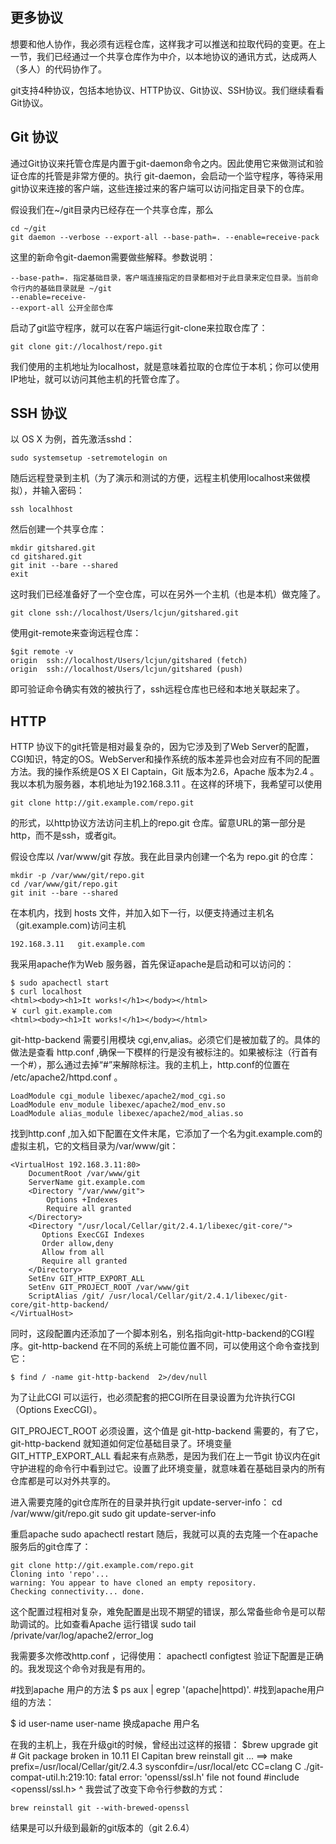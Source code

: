 ## 更多协议

想要和他人协作，我必须有远程仓库，这样我才可以推送和拉取代码的变更。在上一节，我们已经通过一个共享仓库作为中介，以本地协议的通讯方式，达成两人（多人）的代码协作了。

git支持4种协议，包括本地协议、HTTP协议、Git协议、SSH协议。我们继续看看Git协议。

## Git 协议

通过Git协议来托管仓库是内置于git-daemon命令之内。因此使用它来做测试和验证仓库的托管是非常方便的。执行 git-daemon，会启动一个监守程序，等待采用git协议来连接的客户端，这些连接过来的客户端可以访问指定目录下的仓库。

假设我们在~/git目录内已经存在一个共享仓库，那么


    cd ~/git
    git daemon --verbose --export-all --base-path=. --enable=receive-pack

这里的新命令git-daemon需要做些解释。参数说明：

    --base-path=. 指定基础目录，客户端连接指定的目录都相对于此目录来定位目录。当前命令行内的基础目录就是 ~/git 
    --enable=receive-
    --export-all 公开全部仓库

启动了git监守程序，就可以在客户端运行git-clone来拉取仓库了：

	git clone git://localhost/repo.git

我们使用的主机地址为localhost，就是意味着拉取的仓库位于本机；你可以使用IP地址，就可以访问其他主机的托管仓库了。

## SSH 协议

以 OS X 为例，首先激活sshd：

	sudo systemsetup -setremotelogin on

随后远程登录到主机（为了演示和测试的方便，远程主机使用localhost来做模拟），并输入密码：

	ssh localhhost

然后创建一个共享仓库：

	mkdir gitshared.git
	cd gitshared.git
	git init --bare --shared
	exit

这时我们已经准备好了一个空仓库，可以在另外一个主机（也是本机）做克隆了。

	git clone ssh://localhost/Users/lcjun/gitshared.git

使用git-remote来查询远程仓库：

 	$git remote -v
	origin	ssh://localhost/Users/lcjun/gitshared (fetch)
	origin	ssh://localhost/Users/lcjun/gitshared (push)

即可验证命令确实有效的被执行了，ssh远程仓库也已经和本地关联起来了。

## HTTP

HTTP 协议下的git托管是相对最复杂的，因为它涉及到了Web Server的配置，CGI知识，特定的OS。WebServer和操作系统的版本差异也会对应有不同的配置方法。我的操作系统是OS X EI Captain，Git 版本为2.6，Apache 版本为2.4 。我以本机为服务器，本机地址为192.168.3.11 。在这样的环境下，我希望可以使用

    git clone http://git.example.com/repo.git 

的形式，以http协议方法访问主机上的repo.git 仓库。留意URL的第一部分是http，而不是ssh，或者git。

假设仓库以 /var/www/git 存放。我在此目录内创建一个名为 repo.git 的仓库：

    mkdir -p /var/www/git/repo.git
    cd /var/www/git/repo.git
    git init --bare --shared
在本机内，找到 hosts 文件，并加入如下一行，以便支持通过主机名（git.example.com)访问主机

    192.168.3.11   git.example.com
    
我采用apache作为Web 服务器，首先保证apache是启动和可以访问的：

    $ sudo apachectl start
    $ curl localhost
    <html><body><h1>It works!</h1></body></html>
    ￥ curl git.example.com
    <html><body><h1>It works!</h1></body></html>
        
git-http-backend 需要引用模块 cgi,env,alias。必须它们是被加载了的。具体的做法是查看 http.conf ,确保一下模样的行是没有被标注的。如果被标注（行首有一个#），那么通过去掉“#”来解除标注。我的主机上，http.conf的位置在 /etc/apache2/httpd.conf 。

    LoadModule cgi_module libexec/apache2/mod_cgi.so
    LoadModule env_module libexec/apache2/mod_env.so
    LoadModule alias_module libexec/apache2/mod_alias.so

找到http.conf ,加入如下配置在文件末尾，它添加了一个名为git.example.com的虚拟主机，它的文档目录为/var/www/git：

    <VirtualHost 192.168.3.11:80>
        DocumentRoot /var/www/git
        ServerName git.example.com
        <Directory "/var/www/git">
            Options +Indexes
            Require all granted
        </Directory>
        <Directory "/usr/local/Cellar/git/2.4.1/libexec/git-core/">
           Options ExecCGI Indexes
           Order allow,deny
           Allow from all
           Require all granted
        </Directory>
        SetEnv GIT_HTTP_EXPORT_ALL
        SetEnv GIT_PROJECT_ROOT /var/www/git
        ScriptAlias /git/ /usr/local/Cellar/git/2.4.1/libexec/git-core/git-http-backend/
    </VirtualHost>

同时，这段配置内还添加了一个脚本别名，别名指向git-http-backend的CGI程序。git-http-backend 在不同的系统上可能位置不同，可以使用这个命令查找到它：

    $ find / -name git-http-backend  2>/dev/null
    
为了让此CGI 可以运行，也必须配套的把CGI所在目录设置为允许执行CGI（Options ExecCGI）。

GIT_PROJECT_ROOT 必须设置，这个值是 git-http-backend 需要的，有了它，git-http-backend 就知道如何定位基础目录了。环境变量 GIT_HTTP_EXPORT_ALL 看起来有点熟悉，是因为我们在上一节git 协议内在git守护进程的命令行中看到过它。设置了此环境变量，就意味着在基础目录内的所有仓库都是可以对外共享的。


进入需要克隆的git仓库所在的目录并执行git update-server-info：
       cd /var/www/git/repo.git 
       sudo git update-server-info
        
重启apache
    sudo apachectl restart
随后，我就可以真的去克隆一个在apache服务后的git仓库了：
    
    git clone http://git.example.com/repo.git
    Cloning into 'repo'...
    warning: You appear to have cloned an empty repository.
    Checking connectivity... done.
    

这个配置过程相对复杂，难免配置是出现不期望的错误，那么常备些命令是可以帮助调试的。比如查看Apache 运行错误
    sudo tail /private/var/log/apache2/error_log

我需要多次修改http.conf ，记得使用：
     apachectl configtest
验证下配置是正确的。我发现这个命令对我是有用的。

#找到apache 用户的方法
 $ ps aux | egrep '(apache|httpd)'. 
#找到apache用户组的方法：

$ id user-name
user-name 换成apache 用户名

在我的主机上，我在升级git的时候，曾经出过这样的报错：
    $brew upgrade git
    # Git package broken in 10.11 El Capitan
    brew reinstall git
    ...
    ==> make prefix=/usr/local/Cellar/git/2.4.3 sysconfdir=/usr/local/etc CC=clang C
    ./git-compat-util.h:219:10: fatal error: 'openssl/ssl.h' file not found
    #include <openssl/ssl.h>
            ^
我尝试了改变下命令行参数的方式：

    brew reinstall git --with-brewed-openssl
结果是可以升级到最新的git版本的（git 2.6.4）
